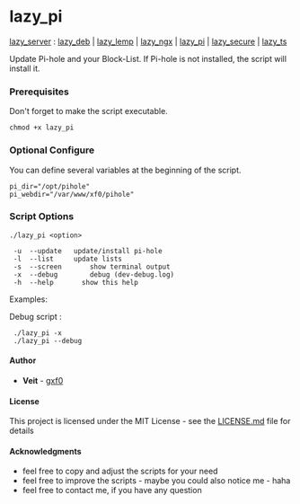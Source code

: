 # lazy_pi
[lazy_server](https://github.com/gxf0/lazy_server/tree/master/README.md) :
 [lazy_deb](https://github.com/gxf0/lazy_server/tree/master/docs/deb.md) |
 [lazy_lemp](https://github.com/gxf0/lazy_server/tree/master/docs/lemp.md) |
 [lazy_ngx](https://github.com/gxf0/lazy_server/tree/master/docs/ngx.md) |
 [lazy_pi](https://github.com/gxf0/lazy_server/tree/master/docs/pi.md) |
 [lazy_secure](https://github.com/gxf0/lazy_server/tree/master/docs/secure.md) |
 [lazy_ts](https://github.com/gxf0/lazy_server/tree/master/docs/ts3.md)
 
Update Pi-hole and your Block-List.
If Pi-hole is not installed, the script will install it.

### Prerequisites

Don't forget to make the script executable.
```
chmod +x lazy_pi
```

### Optional Configure

You can define several variables at the beginning of the script.

```
pi_dir="/opt/pihole"
pi_webdir="/var/www/xf0/pihole"
```

### Script Options

```
./lazy_pi <option>

 -u  --update   update/install pi-hole
 -l  --list     update lists
 -s  --screen		show terminal output
 -x  --debug		debug (dev-debug.log)
 -h  --help		  show this help
```

Examples:

Debug script :
```
 ./lazy_pi -x
 ./lazy_pi --debug
```

#### Author

* **Veit** - [gxf0](https://github.com/gxf0)

#### License

This project is licensed under the MIT License - see the [LICENSE.md](LICENSE.md) file for details

#### Acknowledgments

* feel free to copy and adjust the scripts for your need
* feel free to improve the scripts - maybe you could also notice me - haha
* feel free to contact me, if you have any question

